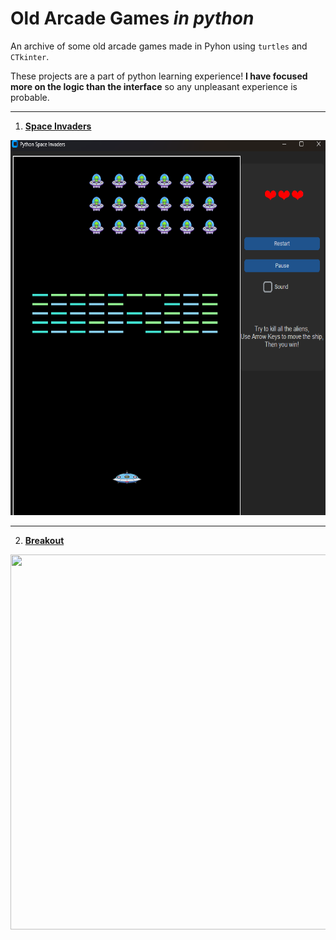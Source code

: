 # Old Arcade Games *in python*

An archive of some old arcade games made in Pyhon using `turtles` and `CTkinter`.

These projects are a part of python learning experience! **I have focused more on the logic than the interface** so any unpleasant experience is probable.

---

1. [**Space Invaders**](https://github.com/Id-Dark-Dragon/Python-Mini-Games/tree/main/1-Space-invaders)

<img src="https://github.com/Id-Dark-Dragon/Python-Mini-Games/blob/main/1-Space-invaders/images-git/Screenshot%202023-11-13%20095027.png" width="600" height=600>

---

2. [**Breakout**](https://github.com/Id-Dark-Dragon/Python-Mini-Games/tree/main/2-Breakout)
<img src="m/Id-Dark-Dragon/Python-Mini-Games/blob/main/2-Breakout/image-git/Screenshot%202023-11-13%20154958.png" width="600" height=600>


